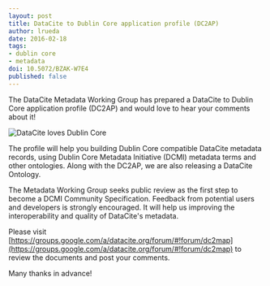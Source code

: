 ```yaml
---
layout: post
title: DataCite to Dublin Core application profile (DC2AP)
author: lrueda
date: 2016-02-18
tags:
- dublin core
- metadata
doi: 10.5072/BZAK-W7E4
published: false
---
```

The DataCite Metadata Working Group has prepared a DataCite to Dublin Core application profile (DC2AP) and would love to hear your comments about it!

![DataCite loves Dublin Core](https://pbs.twimg.com/media/CbgPvGaWAAAdDSw.png)

The profile will help you building Dublin Core compatible DataCite metadata records, using Dublin Core Metadata Initiative (DCMI) metadata terms and other ontologies. Along with the DC2AP, we are also releasing a DataCite Ontology.

The Metadata Working Group seeks public review as the first step to become a DCMI Community Specification. Feedback from potential users and developers is strongly encouraged. It will help us improving the interoperability and quality of DataCite's metadata.

Please visit [https://groups.google.com/a/datacite.org/forum/#!forum/dc2map](https://groups.google.com/a/datacite.org/forum/#!forum/dc2map) to review the documents and post your comments.

Many thanks in advance!
